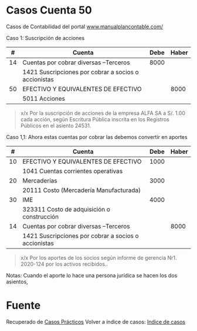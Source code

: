 # Casos Cuenta 50
Casos de Contabilidad del portal www.manualplancontable.com/

Caso 1: Suscripción de acciones

| # | Cuenta | Debe | Haber |
|--|--|--|--| 
| 14 | Cuentas por cobrar diversas –Terceros    | 8000 |  | 
|  | 1421 Suscripciones por cobrar a socios o accionistas    |  |  | 
| 50| EFECTIVO Y EQUIVALENTES DE EFECTIVO     |  | 8000 | 
| | 5011 Acciones     |  |  | 

> x/x Por la suscripción de acciones de la empresa ALFA SA a S/. 1.00 cada acción, según Escritura Pública inscrita en los Registros Públicos en el asiento 24531.

Caso 1,1: Ahora estas cuentas por cobrar las debemos convertir en aportes

| # | Cuenta | Debe | Haber |
|--|--|--|--|
| 10| EFECTIVO Y EQUIVALENTES DE EFECTIVO     | 1000 |  | 
| | 1041 Cuentas corrientes operativas     |  |  |  
| 20| Mercaderías     | 3000 |  | 
| | 20111 Costo (Mercadería Manufacturada)     |  |  | 
| 30| IME     | 4000 |  | 
| |323311 Costo de adquisición o construcción     |  |  | 
| 14 | Cuentas por cobrar diversas –Terceros    |  | 8000 | 
|  | 1421 Suscripciones por cobrar a socios o accionistas    |  |  | 

> x/x Por los aportes de los socios según informe de gerencia Nr1. 2020-124 por los activos recibidos..

Notas: Cuando el aporte lo hace una persona jurídica se hacen los dos asientos, 

# Fuente
Recuperado de [Casos Prácticos](https://es.slideshare.net/helmeraceroflores/asientos-contablescasospracticos-105066500)
Volver a índice de casos: [Indice de casos](../README.md) 
<!--stackedit_data:
eyJoaXN0b3J5IjpbMTc1NjUxNDI2OCwtMTMxNjUzMDY0MSwtMT
kzNTcwNjE1LDYzNDg5NzQxNSwtMTY5ODI1MDkzOSwxMjg4Nzg2
NTMwXX0=
-->